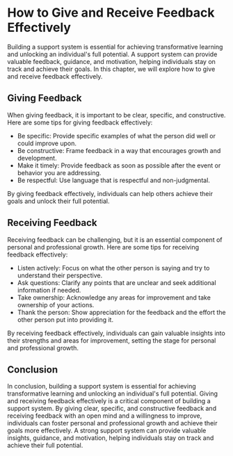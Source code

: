 How to Give and Receive Feedback Effectively
==================================================================================

Building a support system is essential for achieving transformative learning and unlocking an individual's full potential. A support system can provide valuable feedback, guidance, and motivation, helping individuals stay on track and achieve their goals. In this chapter, we will explore how to give and receive feedback effectively.

Giving Feedback
---------------

When giving feedback, it is important to be clear, specific, and constructive. Here are some tips for giving feedback effectively:

* Be specific: Provide specific examples of what the person did well or could improve upon.
* Be constructive: Frame feedback in a way that encourages growth and development.
* Make it timely: Provide feedback as soon as possible after the event or behavior you are addressing.
* Be respectful: Use language that is respectful and non-judgmental.

By giving feedback effectively, individuals can help others achieve their goals and unlock their full potential.

Receiving Feedback
------------------

Receiving feedback can be challenging, but it is an essential component of personal and professional growth. Here are some tips for receiving feedback effectively:

* Listen actively: Focus on what the other person is saying and try to understand their perspective.
* Ask questions: Clarify any points that are unclear and seek additional information if needed.
* Take ownership: Acknowledge any areas for improvement and take ownership of your actions.
* Thank the person: Show appreciation for the feedback and the effort the other person put into providing it.

By receiving feedback effectively, individuals can gain valuable insights into their strengths and areas for improvement, setting the stage for personal and professional growth.

Conclusion
----------

In conclusion, building a support system is essential for achieving transformative learning and unlocking an individual's full potential. Giving and receiving feedback effectively is a critical component of building a support system. By giving clear, specific, and constructive feedback and receiving feedback with an open mind and a willingness to improve, individuals can foster personal and professional growth and achieve their goals more effectively. A strong support system can provide valuable insights, guidance, and motivation, helping individuals stay on track and achieve their full potential.
